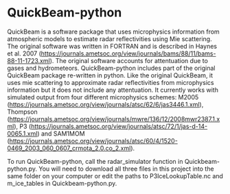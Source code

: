 # QuickBeam-python

QuickBeam is a software package that uses microphysics information from atmospheric models to estimate radar reflectivities using Mie scattering.  The original software was written in FORTRAN and is described in Haynes et al. 2007 (https://journals.ametsoc.org/view/journals/bams/88/11/bams-88-11-1723.xml).  The original software accounts for attentuation due to gases and hydrometeors.  QuickBeam-python includes part of the original QuickBeam package re-written in python.  Like the original QuickBeam, it uses mie scattering to approximate radar reflectivities from microphysics information but it does not include any attentuation.  It currently works with simulated output from four different microphysics schemes: M2005 (https://journals.ametsoc.org/view/journals/atsc/62/6/jas3446.1.xml), Thompson (https://journals.ametsoc.org/view/journals/mwre/136/12/2008mwr2387.1.xml), P3 (https://journals.ametsoc.org/view/journals/atsc/72/1/jas-d-14-0065.1.xml) and SAM1MOM (https://journals.ametsoc.org/view/journals/atsc/60/4/1520-0469_2003_060_0607_crmota_2.0.co_2.xml).  

To run QuickBeam-python, call the radar_simulator function in Quickbeam-python.py.  You will need to download all three files in this project into the same folder on your computer or edit the paths to P3IceLookupTable.nc and m_ice_tables in Quickbeam-python.py.
